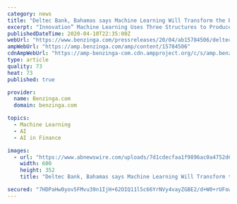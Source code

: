 ```yaml
---
category: news
title: "Deltec Bank, Bahamas says Machine Learning Will Transform the Banking Sector"
excerpt: "Innovation” Machine Learning Uses Three Structures to Produce Improvements – Deltec Bank Machine learning is a prerequisite feature"
publishedDateTime: 2020-04-10T22:35:00Z
webUrl: "https://www.benzinga.com/pressreleases/20/04/ab15784506/deltec-bank-bahamas-says-machine-learning-will-transform-the-banking-sector"
ampWebUrl: "https://amp.benzinga.com/amp/content/15784506"
cdnAmpWebUrl: "https://amp-benzinga-com.cdn.ampproject.org/c/s/amp.benzinga.com/amp/content/15784506"
type: article
quality: 73
heat: 73
published: true

provider:
  name: Benzinga.com
  domain: benzinga.com

topics:
  - Machine Learning
  - AI
  - AI in Finance

images:
  - url: "https://www.abnewswire.com/uploads/7d1cdecfaa1f9896ac0a4752d6ed7d1c.jpg"
    width: 600
    height: 352
    title: "Deltec Bank, Bahamas says Machine Learning Will Transform the Banking Sector"

secured: "7HDPaHw0yov5FMvu39n1IjH+62OIQ11l5c66YrNVy4vayZGBE2/d+W0+rUFowob+MJ9ORO+BheJc3mo5G3kK3Y55f04m2ZtKqSVV+d/KQ96VRJQVLSxypryTu8WQ7je8ie+GPr78cV++/Nv/2vgTpyNqPlqSbf0s43N3BTiDacVrhgdao6laiB4/M05GB/ZruFVUdD1nWjYT2SPe9R9wWVmmwGzkQ8BzKbDfjfp8tJvssnz+mJ+F8T9tjb3xyc4foVcgImSOAUl8JenG2EU0wetM8NFj1EGcKMN5mwMFI0n/VxCpryovxBNrI2fUrpk4sYMa3ktad2iaY/H1m/09GM3EfRCcGn9sMkn0Q3TExa7hoExPL9UcyfIRqxdkrKzwZwNVoolBRjOGhNhFVoOJa/NF0mdR6ZHEldV4T4C7mJZ42mEfvux63LFHsNZ5sPehwr2ecrfKXhvFXBXJJymEJRqSE95dkp4SM5a3ZDt9RZE=;GBrtr/P+eyD1JK38JeQTCA=="
---
```


